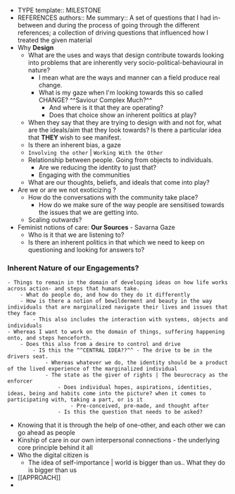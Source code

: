 - TYPE
  template:: MILESTONE
- REFERENCES
  authors:: Me
  summary:: A set of questions that I had in-between and during the process of going through the different references; a collection of driving questions that influenced how I treated the given material
- Why **Design**
	- What are the uses and ways that design contribute towards looking into problems that are inherently very socio-political-behavioural in nature?
		- I mean what are the ways and manner can a field produce real change.
		- What is my gaze when I'm looking towards this so called CHANGE? ^^Saviour Complex Much?^^
			- And where is it that they are operating?
			- Does that choice show an inherent politics at play?
	- When they say that they are trying to design with and not for, what are the ideals/aim that they look towards? Is there a particular idea that **THEY** wish to see manifest.
	- Is there an inherent bias, a gaze
	- ``Involving the other`` | ``Working With the Other``
	- Relationship between people. Going from objects to individuals.
		- Are we reducing the identity to just that?
		- Engaging with the communities
	- What are our thoughts, beliefs, and ideals that come into play?
- Are we or are we not exoticizing ?
	- How do the conversations with the community take place?
		- How do we make sure of the way people are sensitised towards the issues that we are getting into.
	- Scaling outwards?
- Feminist notions of care: **Our Sources** - Savarna Gaze
	- Who is it that we are listening to?
	- Is there an inherent politics in that which we need to keep on questioning and looking for answers to?
### Inherent Nature of our Engagements?
	- Things to remain in the domain of developing ideas on how life works across action- and steps that humans take.
		- What do people do, and how do they do it differently
		- How is there a notion of bewilderment and beauty in the way individuals that are marginalized navigate their lives and issues that they face
			- This also includes the interaction with systems, objects and individuals
	- Whereas I want to work on the domain of things, suffering happening onto, and steps henceforth.
		- Does this also from a desire to control and drive
			- IS this the ^^CENTRAL IDEA??^^ - The drive to be in the drivers seat.
				- Whereas whatever we do, the identity should be a product of the lived experience of the marginalized individual
				- The state as the giver of rights | The beurocracy as the enforcer
					- Does individual hopes, aspirations, identities, ideas, being and habits come into the picture? when it comes to participating with, taking a part, or is it
						- Pre-conceived, pre-made, and thought after
					- Is this the question that needs to be asked?
- Knowing that it is through the help of one-other, and each other we can go ahead as people
- Kinship of care in our own interpersonal connections - the underlying core principle behind it all
- Who the digital citizen is
	- The idea of self-importance | world is bigger than us.. What they do is bigger than us
- [[APPROACH]]
-